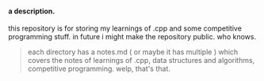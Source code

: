#### a description.

this repository is for storing my learnings of .cpp and some competitive programming stuff.
in future i might make the repository public. who knows.

> each directory has a notes.md ( or maybe it has multiple ) which covers the notes of learnings of .cpp, data structures and algorithms, competitive programming. welp, that's that.